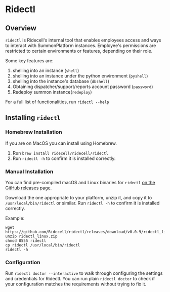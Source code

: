 # Ridectl

## Overview
`ridectl` is Ridecell's internal tool that enables employees access and ways to interact with SummonPlatform instances. Employee's permissions are restricted to certain environments or features, depending on their role. 

Some key features are:
1. shelling into an instance (`shell`)
2. shelling into an instance under the python environment (`pyshell`)
3. shelling into the instance's database (`dbshell`)
4. Obtaining dispatcher/support/reports account password (`password`)
5. Redeploy summon instance(`redeploy`)

For a full list of functionalities, run `ridectl --help`

## Installing `ridectl`

### Homebrew Installation
If you are on MacOS you can install using Homebrew.

1. Run `brew install ridecell/ridecell/ridectl`
2. Run `ridectl -h` to confirm it is installed correctly.

### Manual Installation
You can find pre-compiled macOS and Linux binaries for `ridectl` [on the GitHub releases page](https://github.com/Ridecell/ridectl/releases/latest).

Download the one appropriate to your platform, unzip it, and copy it to `/usr/local/bin/ridectl` or similar. Run `ridectl -h` to confirm it is installed correctly.

Example:
```
wget https://github.com/Ridecell/ridectl/releases/download/v0.0.9/ridectl_linux.zip
unzip ridectl_linux.zip
chmod 0555 ridectl
cp ridectl /usr/local/bin/ridectl
ridectl -h
```

### Configuration

Run `ridectl doctor --interactive` to walk through configuring the settings and credentials for Ridectl. You can run plain `ridectl doctor` to check if your configuration matches the requirements without trying to fix it.
